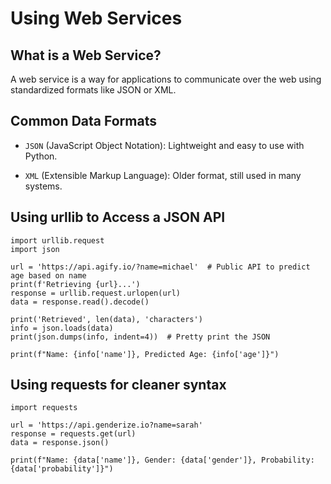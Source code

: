 # Using Web Services
##  What is a Web Service?

A web service is a way for applications to communicate over the web using standardized formats like JSON or XML.
##  Common Data Formats

- `JSON` (JavaScript Object Notation): Lightweight and easy to use with Python.

- `XML` (Extensible Markup Language): Older format, still used in many systems.
## Using urllib to Access a JSON API
````
import urllib.request
import json

url = 'https://api.agify.io/?name=michael'  # Public API to predict age based on name
print(f'Retrieving {url}...')
response = urllib.request.urlopen(url)
data = response.read().decode()

print('Retrieved', len(data), 'characters')
info = json.loads(data)
print(json.dumps(info, indent=4))  # Pretty print the JSON

print(f"Name: {info['name']}, Predicted Age: {info['age']}")
````
## Using requests for cleaner syntax
````
import requests

url = 'https://api.genderize.io?name=sarah'
response = requests.get(url)
data = response.json()

print(f"Name: {data['name']}, Gender: {data['gender']}, Probability: {data['probability']}")
````
